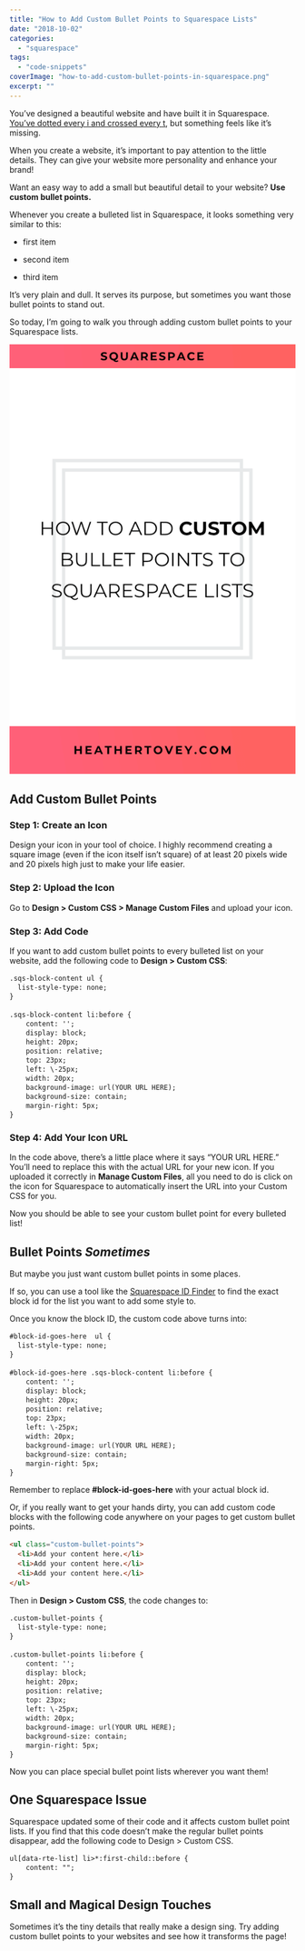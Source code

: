 ```yaml
---
title: "How to Add Custom Bullet Points to Squarespace Lists"
date: "2018-10-02"
categories: 
  - "squarespace"
tags: 
  - "code-snippets"
coverImage: "how-to-add-custom-bullet-points-in-squarespace.png"
excerpt: ""
---
```


You’ve designed a beautiful website and have built it in Squarespace. [You’ve dotted every i and crossed every t](https://heathertovey.com/blog/pre-launch-checklist), but something feels like it’s missing.

When you create a website, it’s important to pay attention to the little details. They can give your website more personality and enhance your brand!

Want an easy way to add a small but beautiful detail to your website? **Use custom bullet points.**

Whenever you create a bulleted list in Squarespace, it looks something very similar to this:

- first item
    
- second item
    
- third item
    

It’s very plain and dull. It serves its purpose, but sometimes you want those bullet points to stand out.

So today, I’m going to walk you through adding custom bullet points to your Squarespace lists.

![ How to Add Custom Bullet Points in Squarespace ](./images/how-to-add-custom-bullet-points-in-squarespace-large.png)

## Add Custom Bullet Points

### Step 1: Create an Icon

Design your icon in your tool of choice. I highly recommend creating a square image (even if the icon itself isn’t square) of at least 20 pixels wide and 20 pixels high just to make your life easier.

### Step 2: Upload the Icon

Go to **Design > Custom CSS > Manage Custom Files** and upload your icon.

### Step 3: Add Code

If you want to add custom bullet points to every bulleted list on your website, add the following code to **Design > Custom CSS**:

```less
.sqs-block-content ul {
  list-style-type: none;
}

.sqs-block-content li:before {
    content: '';
    display: block;
    height: 20px;
    position: relative;
    top: 23px;
    left: \-25px;
    width: 20px;
    background-image: url(YOUR URL HERE);
    background-size: contain;
    margin-right: 5px;
}
```

### Step 4: Add Your Icon URL

In the code above, there’s a little place where it says “YOUR URL HERE.” You’ll need to replace this with the actual URL for your new icon. If you uploaded it correctly in **Manage Custom Files**, all you need to do is click on the icon for Squarespace to automatically insert the URL into your Custom CSS for you.

Now you should be able to see your custom bullet point for every bulleted list!

## Bullet Points _Sometimes_

But maybe you just want custom bullet points in some places.

If so, you can use a tool like the [Squarespace ID Finder](https://heathertovey.com/squarespace-id-finder/) to find the exact block id for the list you want to add some style to.

Once you know the block ID, the custom code above turns into:

```less
#block-id-goes-here  ul {
  list-style-type: none;
}

#block-id-goes-here .sqs-block-content li:before {
    content: '';
    display: block;
    height: 20px;
    position: relative;
    top: 23px;
    left: \-25px;
    width: 20px;
    background-image: url(YOUR URL HERE);
    background-size: contain;
    margin-right: 5px;
}
```

Remember to replace **#block-id-goes-here** with your actual block id.

Or, if you really want to get your hands dirty, you can add custom code blocks with the following code anywhere on your pages to get custom bullet points.

```html
<ul class="custom-bullet-points">
  <li>Add your content here.</li>
  <li>Add your content here.</li>
  <li>Add your content here.</li>
</ul>
```

Then in **Design > Custom CSS**, the code changes to:

```less
.custom-bullet-points {
  list-style-type: none;
}

.custom-bullet-points li:before {
    content: '';
    display: block;
    height: 20px;
    position: relative;
    top: 23px;
    left: \-25px;
    width: 20px;
    background-image: url(YOUR URL HERE);
    background-size: contain;
    margin-right: 5px;
}
```

Now you can place special bullet point lists wherever you want them!

## One Squarespace Issue

Squarespace updated some of their code and it affects custom bullet point lists. If you find that this code doesn’t make the regular bullet points disappear, add the following code to Design > Custom CSS.

```less
ul[data-rte-list] li>*:first-child::before {
    content: "";
}
```

## Small and Magical Design Touches

Sometimes it’s the tiny details that really make a design sing. Try adding custom bullet points to your websites and see how it transforms the page!